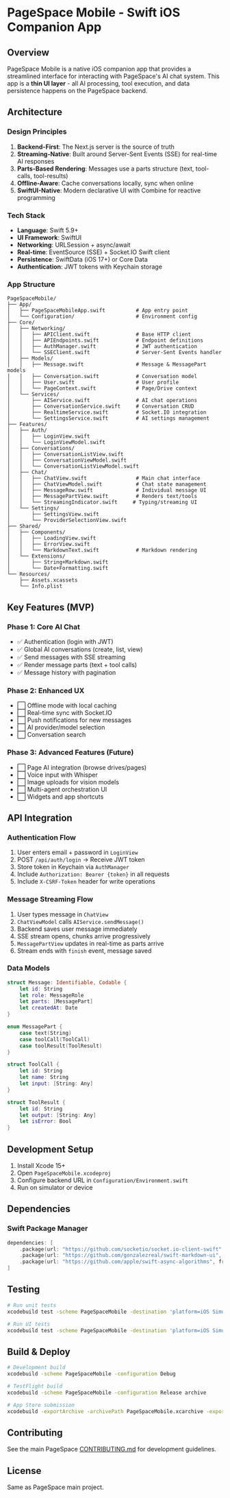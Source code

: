 # PageSpace Mobile - Swift iOS Companion App

## Overview

PageSpace Mobile is a native iOS companion app that provides a streamlined interface for interacting with PageSpace's AI chat system. This app is a **thin UI layer** - all AI processing, tool execution, and data persistence happens on the PageSpace backend.

## Architecture

### Design Principles

1. **Backend-First**: The Next.js server is the source of truth
2. **Streaming-Native**: Built around Server-Sent Events (SSE) for real-time AI responses
3. **Parts-Based Rendering**: Messages use a parts structure (text, tool-calls, tool-results)
4. **Offline-Aware**: Cache conversations locally, sync when online
5. **SwiftUI-Native**: Modern declarative UI with Combine for reactive programming

### Tech Stack

- **Language**: Swift 5.9+
- **UI Framework**: SwiftUI
- **Networking**: URLSession + async/await
- **Real-time**: EventSource (SSE) + Socket.IO Swift client
- **Persistence**: SwiftData (iOS 17+) or Core Data
- **Authentication**: JWT tokens with Keychain storage

### App Structure

```
PageSpaceMobile/
├── App/
│   ├── PageSpaceMobileApp.swift          # App entry point
│   └── Configuration/                    # Environment config
├── Core/
│   ├── Networking/
│   │   ├── APIClient.swift               # Base HTTP client
│   │   ├── APIEndpoints.swift            # Endpoint definitions
│   │   ├── AuthManager.swift             # JWT authentication
│   │   └── SSEClient.swift               # Server-Sent Events handler
│   ├── Models/
│   │   ├── Message.swift                 # Message & MessagePart models
│   │   ├── Conversation.swift            # Conversation model
│   │   ├── User.swift                    # User profile
│   │   └── PageContext.swift             # Page/Drive context
│   └── Services/
│       ├── AIService.swift               # AI chat operations
│       ├── ConversationService.swift     # Conversation CRUD
│       ├── RealtimeService.swift         # Socket.IO integration
│       └── SettingsService.swift         # AI settings management
├── Features/
│   ├── Auth/
│   │   ├── LoginView.swift
│   │   └── LoginViewModel.swift
│   ├── Conversations/
│   │   ├── ConversationListView.swift
│   │   ├── ConversationViewModel.swift
│   │   └── ConversationListViewModel.swift
│   ├── Chat/
│   │   ├── ChatView.swift                # Main chat interface
│   │   ├── ChatViewModel.swift           # Chat state management
│   │   ├── MessageRow.swift              # Individual message UI
│   │   ├── MessagePartView.swift         # Renders text/tools
│   │   └── StreamingIndicator.swift     # Typing/streaming UI
│   └── Settings/
│       ├── SettingsView.swift
│       └── ProviderSelectionView.swift
├── Shared/
│   ├── Components/
│   │   ├── LoadingView.swift
│   │   ├── ErrorView.swift
│   │   └── MarkdownText.swift            # Markdown rendering
│   └── Extensions/
│       ├── String+Markdown.swift
│       └── Date+Formatting.swift
└── Resources/
    ├── Assets.xcassets
    └── Info.plist
```

## Key Features (MVP)

### Phase 1: Core AI Chat
- ✅ Authentication (login with JWT)
- ✅ Global AI conversations (create, list, view)
- ✅ Send messages with SSE streaming
- ✅ Render message parts (text + tool calls)
- ✅ Message history with pagination

### Phase 2: Enhanced UX
- ⬜ Offline mode with local caching
- ⬜ Real-time sync with Socket.IO
- ⬜ Push notifications for new messages
- ⬜ AI provider/model selection
- ⬜ Conversation search

### Phase 3: Advanced Features (Future)
- ⬜ Page AI integration (browse drives/pages)
- ⬜ Voice input with Whisper
- ⬜ Image uploads for vision models
- ⬜ Multi-agent orchestration UI
- ⬜ Widgets and app shortcuts

## API Integration

### Authentication Flow

1. User enters email + password in `LoginView`
2. POST `/api/auth/login` → Receive JWT token
3. Store token in Keychain via `AuthManager`
4. Include `Authorization: Bearer {token}` in all requests
5. Include `X-CSRF-Token` header for write operations

### Message Streaming Flow

1. User types message in `ChatView`
2. `ChatViewModel` calls `AIService.sendMessage()`
3. Backend saves user message immediately
4. SSE stream opens, chunks arrive progressively
5. `MessagePartView` updates in real-time as parts arrive
6. Stream ends with `finish` event, message saved

### Data Models

```swift
struct Message: Identifiable, Codable {
    let id: String
    let role: MessageRole
    let parts: [MessagePart]
    let createdAt: Date
}

enum MessagePart {
    case text(String)
    case toolCall(ToolCall)
    case toolResult(ToolResult)
}

struct ToolCall {
    let id: String
    let name: String
    let input: [String: Any]
}

struct ToolResult {
    let id: String
    let output: [String: Any]
    let isError: Bool
}
```

## Development Setup

1. Install Xcode 15+
2. Open `PageSpaceMobile.xcodeproj`
3. Configure backend URL in `Configuration/Environment.swift`
4. Run on simulator or device

## Dependencies

### Swift Package Manager

```swift
dependencies: [
    .package(url: "https://github.com/socketio/socket.io-client-swift", from: "16.0.0"),
    .package(url: "https://github.com/gonzalezreal/swift-markdown-ui", from: "2.0.0"),
    .package(url: "https://github.com/apple/swift-async-algorithms", from: "1.0.0")
]
```

## Testing

```bash
# Run unit tests
xcodebuild test -scheme PageSpaceMobile -destination 'platform=iOS Simulator,name=iPhone 15'

# Run UI tests
xcodebuild test -scheme PageSpaceMobile -destination 'platform=iOS Simulator,name=iPhone 15' -only-testing:PageSpaceMobileUITests
```

## Build & Deploy

```bash
# Development build
xcodebuild -scheme PageSpaceMobile -configuration Debug

# TestFlight build
xcodebuild -scheme PageSpaceMobile -configuration Release archive

# App Store submission
xcodebuild -exportArchive -archivePath PageSpaceMobile.xcarchive -exportPath ./build -exportOptionsPlist ExportOptions.plist
```

## Contributing

See the main PageSpace [CONTRIBUTING.md](../CONTRIBUTING.md) for development guidelines.

## License

Same as PageSpace main project.

